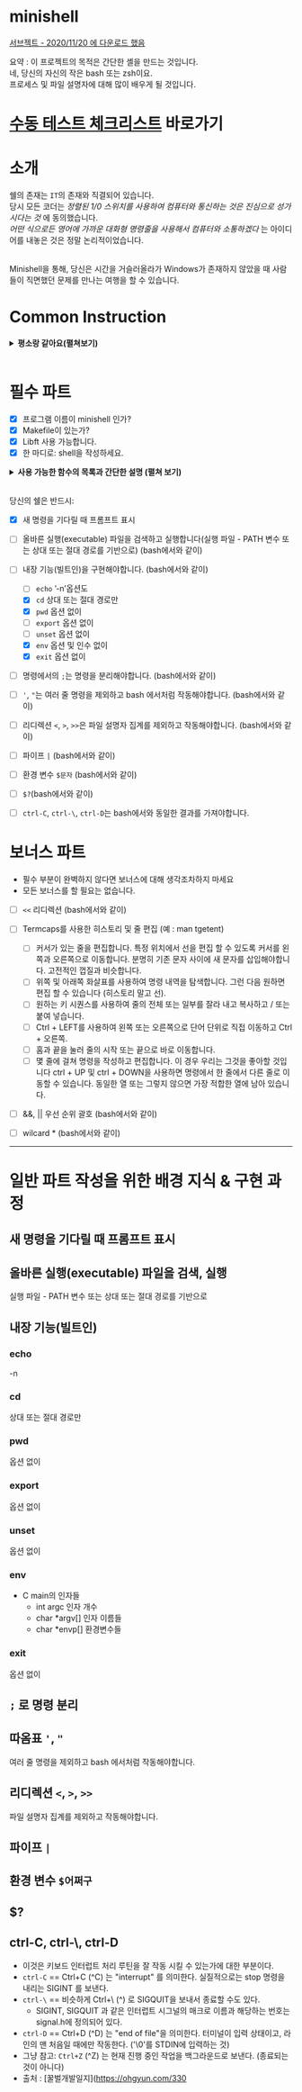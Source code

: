 # minishell

[서브젝트 - 2020/11/20 에 다운로드 했음](https://github.com/yeosong1/yeosong1.github.io/files/5571503/en.subject.pdf)


요약 :
이 프로젝트의 목적은 간단한 셸을 만드는 것입니다.  <br>
네, 당신의 자신의 작은 bash 또는 zsh이요.       <br>
프로세스 및 파일 설명자에 대해 많이 배우게 될 것입니다.

# [수동 테스트 체크리스트](미니쉘수동테스트.md) 바로가기

# 소개
쉘의 존재는 `IT`의 존재와 직결되어 있습니다.  <br>
당시 모든 코더는 *정렬된 1/0 스위치를 사용하여 컴퓨터와 통신하는 것은 진심으로 성가시다는 것* 에 동의했습니다.  <br>
*어떤 식으로든 영어에 가까운 대화형 명령줄을 사용해서 컴퓨터와 소통하겠다* 는 아이디어를 내놓은 것은 정말 논리적이었습니다.  <br>  <br>

Minishell을 통해, 당신은 시간을 거슬러올라가 Windows가 존재하지 않았을 때 사람들이 직면했던 문제를 만나는 여행을 할 수 있습니다.

# Common Instruction

<details>
<summary> <b> 평소랑 같아요(펼쳐보기)</b>  </summary>
<div markdown="1">

- 귀하의 프로젝트는 규범에 따라 작성되어야합니다. 보너스가있는 경우 파일 / 함수, 표준 검사에 포함되며 해당하는 경우 0을 받게됩니다.
내부의 표준 오류입니다.
- 기능이 예기치 않게 종료되지 않아야합니다 (세그먼트 오류, 버스 오류, 이중 free 등) 정의되지 않은 동작을 제외하고. 이런 일이 발생하면 프로젝트는
작동하지 않는 것으로 간주되며 평가 중에 0을 받게됩니다.
- 필요한 경우 모든 힙 할당 메모리 공간을 적절히 해제해야합니다. 누출 없음 용인 될 것입니다.
- 주제가 요구하는 경우, 당신의 컴파일을위한 Makefile을 제출해야합니다. -Wall, -Wextra 및 -Werror 플래그를 사용하여 필요한 출력에 소스 파일을 추가합니다.
Makefile **relink 안되게 하세요** ~~(평가하면 다들 리링크 되던데......................)~~ 
- Makefile에는 최소한 $ (NAME), all, clean, fclean, re.
- 프로젝트에 보너스를 적용하려면 Makefile에 규칙 보너스를 포함해야합니다. 금지 된 모든 다양한 헤더, 라이브러리 또는 기능을 추가합니다. 프로젝트의 주요 부분. 보너스는 다른 파일 _bonus. {c / h}에 있어야합니다.
필수 및 보너스 부품 평가는 별도로 수행됩니다.
- 프로젝트에서 libft를 사용할 수있는 경우 해당 소스와 libft 폴더의 관련 Makefile과 관련 Makefile. 프로젝트 Makefile은 Makefile을 사용하여 라이브러리를 컴파일 한 다음 프로젝트를 컴파일해야합니다.
- 이 작업에도 불구하고 프로젝트에 대한 테스트 프로그램을 만드는 것이 좋습니다. 제출할 필요가 없으며 채점되지 않습니다. 그것은 당신에게 기회를 줄 것입니다
자신의 작업과 동료의 작업을 쉽게 테스트 할 수 있습니다. 특히 그 테스트를 찾을 수 있습니다 수비 중에 유용합니다. 실제로 수비 중에는 테스트를 자유롭게 사용할 수 있습니다.
및 / 또는 평가중인 동료의 테스트.
- 할당 된 git 저장소에 작업을 제출합니다. git 저장소의 작업 만 등급이 지정됩니다. Deepthought가 작업 등급을 지정하면 완료됩니다. 동료 평가 후. 작업 중에 오류가 발생한 경우 Deepthought의 채점, 평가가 중지됩니다.
</div>
</details>
<br>

# 필수 파트

- [x] 프로그램 이름이 minishell 인가?
- [x] Makefile이 있는가?
- [x] Libft 사용 가능합니다.
- [x] 한 마디로: shell을 작성하세요.

<details>
<summary> <b> 사용 가능한 함수의 목록과 간단한 설명 (펼쳐 보기)</b>  </summary>
<div markdown="1">

| 이름 | 형태 | 사용처 | 헤더 |
| --- | --- | ---  | --- |
| **malloc**  | `void * malloc(size_t size);`                               | 메모리 할당할 때         |stdlib.h |
| **free**    | `void free(void *ptr);`                                     | 할당한 메모리 해제할 때    | stdlib.h |
| **write**   | `ssize_t write(int fildes, const void *buf, size_t nbyte);` | 콘솔 쓰기              | unistd.h |
| **open**| `int open(const char *path, int oflag, ...);`               | 시스템콜 파일 오픈       | fcntl.h  |
| **read**| `ssize_t read(int fildes, void *buf, size_t nbyte);`        | 시스템콜 파일 읽기       | sys/types.h sys/uio.h unistd.h |
| **close**   |`int  close(int fildes);`                                | 시스템콜 파일 닫기       | unistd.h|
| **fork**    |`pid_t fork(void);`                            | 부모 프로세스와 같은 자식 프로세스를 복제 |unistd.h |
|wait|`pid_t wait(int *stat_loc);`|부모가 자식 프로세스를 끝나기 기다리는 함수, 자식 프로세스로부터 signal 받으면 종료되면서, 부모 프로세스에 SIGCHLD 시그널이 보내짐. 자식이 에러면 -1, 정상이면 0 리턴 | sys/wait.h |
|         |                         | 자식 프로세스 끝난 걸 확인하면 그 뒤에 줄에 있는 부모 프로세스의 남은 코드를 진행한다.||
| **waitpid** | `pid_t waitpid(pid_t pid, int *stat_loc, int options);` | 프로세스pid가 종료되길 기다리는 함수 | sys/wait.h |
| wait3   | `pid_t wait3(int *statloc, int options, struct rusage *rusage);` |자식종료 기다리며, 종료된 프로세스의 상태/자원 사용량을 알려줌|sys/wait.h|
| wait4   | `pid_t wait4(pid_t pid, int *statloc, int options, struct rusage *rusage);`|위와 같음?|sys/wait.h|
| **signal**  | `void (*signal(int sig, void (*func)(int)))(int);` |시그널 = 프로세스에 뭔가 발생했음을 알리는 소프트웨어 인터럽트(software interrupt) |signal.h|
|         | 또는 읽기 쉽게 `typedef void (*sig_t) (int);` 해서 아래처럼 |함수를 사용하면 신호를 잡거나 무시하거나 인터럽트를 생성합니다. sig table은 <signal.h> 파일에 있다||
|         | `sig_t   signal(int sig, sig_t func);`               |||
|         | [사용 예제](https://www.joinc.co.kr/w/Site/system_programing/Book_LSP/ch06_Signal). 들어온 sig넘버를 인자로 받는 핸들링 함수를 만들어서 연결해주면 된다. |||
| kill    | |||
| **exit**    | `void exit(int status);`|||
| **getcwd**  |  `char *getcwd(char *buf, size_t size);` |Current Working Directory의 절대 경로 이름을 복사 | unistd.h |
| **chdir**   |`int chdir(const char *path);`|명명된 디렉토리가 현재 작업 디렉토리가 되도록 change. 경로 이름이 아닌 경로 검색의 시작점이어서 슬래시`/`로 시작한다. | unistd.h |
| **stat**    |`int stat(const char *restrict path, struct stat *restrict buf);` | path가 가리키는 파일에 대한 정보를 얻음 |sys/stat.h|
| lstat   | |||
| fstat   | |||
| **execve**|`int execve(const char *path, char *const argv[], char *const envp[]);` | 호출 프로세스를 새 프로세스로 변환 |unistd.h|
| dup     | `int dup(int fd);`| 받은 fd를 복제해서 반환|unistd.h|
| **dup2** | `int dup2(int fd, int fd2);` | fd2를 fd로 바꿈 | [예](https://sosal.kr/186)| 
| **pipe**| `int pipe(int fildes[2]);` | 프로세스간 데이터를 주고받을 수 있게 해줌. 부모->자식 단방향 파이프를 생성. 부모가 fd[1]로 쓰고, 자식이 fd[0]로 읽고.|[패캠 설명](https://www.fastcampus.co.kr/courses/2466/clips/)|
| opendir | |||
| readdir | |||
| closedir | |||
| **strerror**|`char *strerror(int errnum);` | 에러넘버 인자인 errnum을 받아서 해당 메시지 문자열에 대한 포인터를 반환|stdio.h|
| errno   | |||

</div>
</details>
<br>

당신의 쉘은 반드시:

- [x] 새 명령을 기다릴 때 프롬프트 표시
- [ ] 올바른 실행(executable) 파일을 검색하고 실행합니다(실행 파일 - PATH 변수 또는 상대 또는 절대 경로를 기반으로) (bash에서와 같이)
- [ ] 내장 기능(빌트인)을 구현해야합니다. (bash에서와 같이)
  - [ ] `echo` ’-n’옵션도
  - [x] `cd` 상대 또는 절대 경로만
  - [x] `pwd` 옵션 없이
  - [ ] `export` 옵션 없이
  - [ ] `unset` 옵션 없이
  - [x] `env` 옵션 및 인수 없이
  - [x] `exit` 옵션 없이
- [ ] 명령에서의 `;`는 명령을 분리해야합니다. (bash에서와 같이)
- [ ] `'`, `"`는 여러 줄 명령을 제외하고 bash 에서처럼 작동해야합니다. (bash에서와 같이)
- [ ] 리디렉션 `<`, `>`, `>>`은 파일 설명자 집계를 제외하고 작동해야합니다. (bash에서와 같이)
- [ ] 파이프 `|` (bash에서와 같이)
- [ ] 환경 변수 `$문자` (bash에서와 같이)
- [ ] `$?`(bash에서와 같이)
- [ ] `ctrl-C`, `ctrl-\`, `ctrl-D`는 bash에서와 동일한 결과를 가져야합니다.



# 보너스 파트

- 필수 부분이 완벽하지 않다면 보너스에 대해 생각조차하지 마세요
- 모든 보너스를 할 필요는 없습니다.

- [ ] `<<` 리디렉션 (bash에서와 같이)
- [ ] Termcaps를 사용한 히스토리 및 줄 편집 (예 : man tgetent)
  - [ ] 커서가 있는 줄을 편집합니다. 특정 위치에서 선을 편집 할 수 있도록 커서를 왼쪽과 오른쪽으로 이동합니다. 분명히 기존 문자 사이에 새 문자를 삽입해야합니다. 고전적인 껍질과 비슷합니다.
  - [ ] 위쪽 및 아래쪽 화살표를 사용하여 명령 내역을 탐색합니다. 그런 다음 원하면 편집 할 수 있습니다 (히스토리 말고 선).
  - [ ] 원하는 키 시퀀스를 사용하여 줄의 전체 또는 일부를 잘라 내고 복사하고 / 또는 붙여 넣습니다.
  - [ ] Ctrl + LEFT를 사용하여 왼쪽 또는 오른쪽으로 단어 단위로 직접 이동하고 Ctrl + 오른쪽.
  - [ ] 홈과 끝을 눌러 줄의 시작 또는 끝으로 바로 이동합니다.
  - [ ] 몇 줄에 걸쳐 명령을 작성하고 편집합니다. 이 경우 우리는 그것을 좋아할 것입니다 ctrl + UP 및 ctrl + DOWN을 사용하면 명령에서 한 줄에서 다른 줄로 이동할 수 있습니다. 동일한 열 또는 그렇지 않으면 가장 적합한 열에 남아 있습니다.
- [ ] &&, &#124;&#124; 우선 순위 괄호 (bash에서와 같이)
- [ ] wilcard * (bash에서와 같이)


------------------------------------

# 일반 파트 작성을 위한 배경 지식 & 구현 과정


##  새 명령을 기다릴 때 프롬프트 표시

## 올바른 실행(executable) 파일을 검색, 실행
실행 파일 - PATH 변수 또는 상대 또는 절대 경로를 기반으로
## 내장 기능(빌트인)
### echo
-n
### cd
상대 또는 절대 경로만
### pwd
옵션 없이
### export
옵션 없이
### unset
옵션 없이

### env

- C main의 인자들
  - int argc 인자 개수
  - char *argv[] 인자 이름들
  - char *envp[] 환경변수들

### exit
옵션 없이

## `;` 로 명령 분리

## 따옴표 `'`, `"`
여러 줄 명령을 제외하고 bash 에서처럼 작동해야합니다.

## 리디렉션 `<`, `>`, `>>`
파일 설명자 집계를 제외하고 작동해야합니다.

## 파이프 `|`

## 환경 변수 `$어쩌구`

## \$\?

## ctrl-C, ctrl-\\, ctrl-D
  - 이것은 키보드 인터럽트 처리 루틴을 잘 작동 시킬 수 있는가에 대한 부분이다.
  - `ctrl-C` == Ctrl+C (^C) 는 "interrupt" 를 의미한다. 실질적으로는 stop 명령을 내리는 SIGINT 를 보낸다.
  - `ctrl-\` == 비슷하게 Ctrl+\ (^\) 로 SIGQUIT을 보내서 종료할 수도 있다.
    - SIGINT, SIGQUIT 과 같은 인터럽트 시그널의 매크로 이름과 해당하는 번호는 signal.h에 정의되어 있다.
  - `ctrl-D` == Ctrl+D (^D) 는 "end of file"을 의미한다. 터미널이 입력 상태이고, 라인의 맨 처음일 때에만 작동한다. ('\0'를 STDIN에 입력하는 것)
  - 그냥 참고: `Ctrl+Z` (^Z) 는 현재 진행 중인 작업을 백그라운드로 보낸다. (종료되는 것이 아니다)
  - 출처 : [꿀벌개발일지](https://ohgyun.com/330
